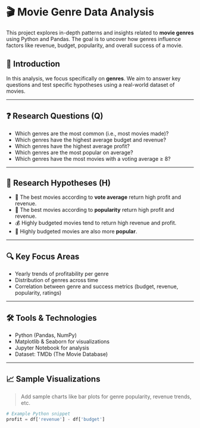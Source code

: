 # 🎬 Movie Genre Data Analysis

This project explores in-depth patterns and insights related to **movie genres** using Python and Pandas. The goal is to uncover how genres influence factors like revenue, budget, popularity, and overall success of a movie.

## 📌 Introduction

In this analysis, we focus specifically on **genres**. We aim to answer key questions and test specific hypotheses using a real-world dataset of movies.

---

## ❓ Research Questions (Q)

- Which genres are the most common (i.e., most movies made)?
- Which genres have the highest average budget and revenue?
- Which genres have the highest average profit?
- Which genres are the most popular on average?
- Which genres have the most movies with a voting average ≥ 8?

---

## 🧪 Research Hypotheses (H)

- 🎥 The best movies according to **vote average** return high profit and revenue.
- 🌟 The best movies according to **popularity** return high profit and revenue.
- 💰 Highly budgeted movies tend to return high revenue and profit.
- 🎯 Highly budgeted movies are also more **popular**.

---

## 🔍 Key Focus Areas

- Yearly trends of profitability per genre
- Distribution of genres across time
- Correlation between genre and success metrics (budget, revenue, popularity, ratings)

---

## 🛠️ Tools & Technologies

- Python (Pandas, NumPy)
- Matplotlib & Seaborn for visualizations
- Jupyter Notebook for analysis
- Dataset: TMDb (The Movie Database)

---

## 📈 Sample Visualizations

> Add sample charts like bar plots for genre popularity, revenue trends, etc.

```python
# Example Python snippet
profit = df['revenue'] - df['budget']


